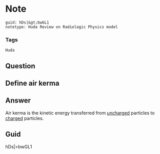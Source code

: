# Note
```
guid: hDs|&gt;bwGL1
notetype: Huda Review on Radiologic Physics model
```

### Tags
```
Huda
```

## Question
<h2>Define air kerma</h2>

## Answer
<section>
<p>Air kerma is the kinetic energy transferred from <u>​uncharged</u> particles to <u>​charged</u> particles.</p>

</section>

## Guid
hDs|>bwGL1
